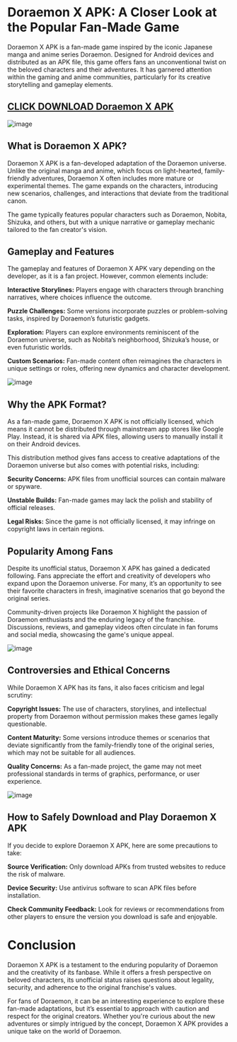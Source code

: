 # Doraemon X APK: A Closer Look at the Popular Fan-Made Game

Doraemon X APK is a fan-made game inspired by the iconic Japanese manga and anime series Doraemon. Designed for Android devices and distributed as an APK file, this game offers fans an unconventional twist on the beloved characters and their adventures. It has garnered attention within the gaming and anime communities, particularly for its creative storytelling and gameplay elements.

## [CLICK DOWNLOAD Doraemon X APK](https://modfyp.io/doraemon-x-apk/)

![image](https://github.com/user-attachments/assets/ade005a1-28c2-41df-ba7a-17a20e44505e)


## What is Doraemon X APK?

Doraemon X APK is a fan-developed adaptation of the Doraemon universe. Unlike the original manga and anime, which focus on light-hearted, family-friendly adventures, Doraemon X often includes more mature or experimental themes. The game expands on the characters, introducing new scenarios, challenges, and interactions that deviate from the traditional canon.

The game typically features popular characters such as Doraemon, Nobita, Shizuka, and others, but with a unique narrative or gameplay mechanic tailored to the fan creator's vision.

## Gameplay and Features

The gameplay and features of Doraemon X APK vary depending on the developer, as it is a fan project. However, common elements include:

**Interactive Storylines:** Players engage with characters through branching narratives, where choices influence the outcome.

**Puzzle Challenges:** Some versions incorporate puzzles or problem-solving tasks, inspired by Doraemon’s futuristic gadgets.

**Exploration:** Players can explore environments reminiscent of the Doraemon universe, such as Nobita’s neighborhood, Shizuka’s house, or even futuristic worlds.

**Custom Scenarios:** Fan-made content often reimagines the characters in unique settings or roles, offering new dynamics and character development.

![image](https://github.com/user-attachments/assets/75298bd3-0b90-468e-b5cf-5e120fec173d)


## Why the APK Format?

As a fan-made game, Doraemon X APK is not officially licensed, which means it cannot be distributed through mainstream app stores like Google Play. Instead, it is shared via APK files, allowing users to manually install it on their Android devices.

This distribution method gives fans access to creative adaptations of the Doraemon universe but also comes with potential risks, including:

**Security Concerns:** APK files from unofficial sources can contain malware or spyware.

**Unstable Builds:** Fan-made games may lack the polish and stability of official releases.

**Legal Risks:** Since the game is not officially licensed, it may infringe on copyright laws in certain regions.

## Popularity Among Fans

Despite its unofficial status, Doraemon X APK has gained a dedicated following. Fans appreciate the effort and creativity of developers who expand upon the Doraemon universe. For many, it’s an opportunity to see their favorite characters in fresh, imaginative scenarios that go beyond the original series.

Community-driven projects like Doraemon X highlight the passion of Doraemon enthusiasts and the enduring legacy of the franchise. Discussions, reviews, and gameplay videos often circulate in fan forums and social media, showcasing the game's unique appeal.

![image](https://github.com/user-attachments/assets/a68d725a-1f99-403c-af51-24e11bbc7f64)


## Controversies and Ethical Concerns

While Doraemon X APK has its fans, it also faces criticism and legal scrutiny:

**Copyright Issues:** The use of characters, storylines, and intellectual property from Doraemon without permission makes these games legally questionable.

**Content Maturity:** Some versions introduce themes or scenarios that deviate significantly from the family-friendly tone of the original series, which may not be suitable for all audiences.

**Quality Concerns:** As a fan-made project, the game may not meet professional standards in terms of graphics, performance, or user experience.

![image](https://github.com/user-attachments/assets/cda2f4b5-5329-46d4-a28e-913d64064b76)


## How to Safely Download and Play Doraemon X APK

If you decide to explore Doraemon X APK, here are some precautions to take:

**Source Verification:** Only download APKs from trusted websites to reduce the risk of malware.

**Device Security:** Use antivirus software to scan APK files before installation.

**Check Community Feedback:** Look for reviews or recommendations from other players to ensure the version you download is safe and enjoyable.

# Conclusion

Doraemon X APK is a testament to the enduring popularity of Doraemon and the creativity of its fanbase. While it offers a fresh perspective on beloved characters, its unofficial status raises questions about legality, security, and adherence to the original franchise's values.

For fans of Doraemon, it can be an interesting experience to explore these fan-made adaptations, but it’s essential to approach with caution and respect for the original creators. Whether you're curious about the new adventures or simply intrigued by the concept, Doraemon X APK provides a unique take on the world of Doraemon.
